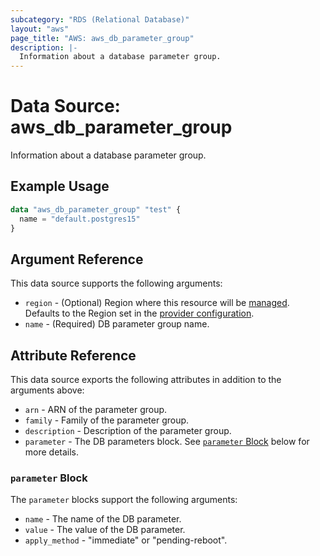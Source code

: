 ```yaml
---
subcategory: "RDS (Relational Database)"
layout: "aws"
page_title: "AWS: aws_db_parameter_group"
description: |-
  Information about a database parameter group.
---
```


# Data Source: aws_db_parameter_group

Information about a database parameter group.

## Example Usage

```terraform
data "aws_db_parameter_group" "test" {
  name = "default.postgres15"
}
```

## Argument Reference

This data source supports the following arguments:

* `region` - (Optional) Region where this resource will be [managed](https://docs.aws.amazon.com/general/latest/gr/rande.html#regional-endpoints). Defaults to the Region set in the [provider configuration](https://registry.terraform.io/providers/hashicorp/aws/latest/docs#aws-configuration-reference).
* `name` - (Required) DB parameter group name.

## Attribute Reference

This data source exports the following attributes in addition to the arguments above:

* `arn` - ARN of the parameter group.
* `family` - Family of the parameter group.
* `description` - Description of the parameter group.
* `parameter` - The DB parameters block. See [`parameter` Block](#parameter-block) below for more details.

### `parameter` Block

The `parameter` blocks support the following arguments:

* `name` - The name of the DB parameter.
* `value` - The value of the DB parameter.
* `apply_method` - "immediate" or "pending-reboot".
